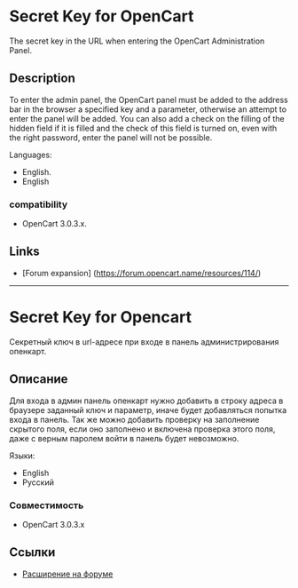 # Secret Key for OpenCart

The secret key in the URL when entering the OpenCart Administration Panel.

## Description

To enter the admin panel, the OpenCart panel must be added to the address bar in the browser a specified key and a parameter, otherwise an attempt to enter the panel will be added. You can also add a check on the filling of the hidden field if it is filled and the check of this field is turned on, even with the right password, enter the panel will not be possible.

Languages:
- English.
- English


### compatibility
- OpenCart 3.0.3.x.

## Links
- [Forum expansion] (https://forum.opencart.name/resources/114/)

------------

# Secret Key for Opencart

Секретный ключ в url-адресе при входе в панель администрирования опенкарт.

## Описание

Для входа в админ панель опенкарт нужно добавить в строку адреса в браузере заданный ключ и параметр, иначе будет добавляться попытка входа в панель. Так же можно добавить проверку на заполнение скрытого поля, если оно заполнено и включена проверка этого поля, даже с верным паролем войти в панель будет невозможно.

Языки:
- English
- Русский


### Совместимость
- OpenCart 3.0.3.x

## Ссылки
- [Расширение на форуме](https://forum.opencart.name/resources/114/)
